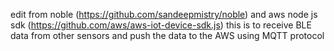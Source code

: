 edit from noble (https://github.com/sandeepmistry/noble) and aws node js sdk (https://github.com/aws/aws-iot-device-sdk.js)
this is to receive BLE data from other sensors and push the data to the AWS using MQTT protocol
